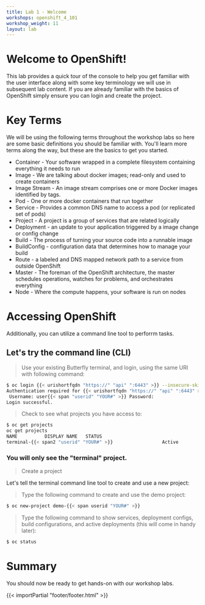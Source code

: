 ```yaml
---
title: Lab 1 - Welcome
workshops: openshift_4_101
workshop_weight: 11
layout: lab
---
```


# Welcome to OpenShift!
This lab provides a quick tour of the console to help you get familiar with the user interface along with some key terminology we will use in subsequent lab content.  If you are already familiar with the basics of OpenShift simply ensure you can login and create the project.

# Key Terms
We will be using the following terms throughout the workshop labs so here are some basic definitions you should be familiar with.  You'll learn more terms along the way, but these are the basics to get you started.

* Container - Your software wrapped in a complete filesystem containing everything it needs to run
* Image - We are talking about docker images; read-only and used to create containers
* Image Stream - An image stream comprises one or more Docker images identified by tags. 
* Pod - One or more docker containers that run together
* Service - Provides a common DNS name to access a pod (or replicated set of pods)
* Project - A project is a group of services that are related logically
* Deployment - an update to your application triggered by a image change or config change
* Build - The process of turning your source code into a runnable image
* BuildConfig - configuration data that determines how to manage your build
* Route - a labeled and DNS mapped network path to a service from outside OpenShift
* Master - The foreman of the OpenShift architecture, the master schedules operations, watches for problems, and orchestrates everything
* Node - Where the compute happens, your software is run on nodes

# Accessing OpenShift
Additionally, you can utilize a command line tool to perforrm tasks.

## Let's try the command line (CLI)
> <i class="fa fa-terminal"></i> Use your existing Butterfly terminal, and login, using the same URI with following command:

```bash
$ oc login {{< urishortfqdn "https://" "api" ":6443" >}} --insecure-skip-tls-verify=true
Authentication required for {{< urishortfqdn "https://" "api" ":6443" >}} (openshift)
 Username: user{{< span "userid" "YOUR#" >}} Password:
Login successful.
```

> <i class="fa fa-terminal"></i> Check to see what projects you have access to:

```bash
$ oc get projects
oc get projects
NAME          DISPLAY NAME   STATUS
terminal-{{< span2 "userid" "YOUR#" >}}                  Active
```

### You will only see the "terminal" project.

> Create a project

Let's tell the terminal command line tool to create and use a new project:

> <i class="fa fa-terminal"></i> Type the following command to create and use the demo project:

```bash
$ oc new-project demo-{{< span userid "YOUR#" >}}
```

> <i class="fa fa-terminal"></i> Type the following command to show services, deployment configs, build configurations, and active deployments (this will come in handy later):

```bash
$ oc status
```

# Summary
You should now be ready to get hands-on with our workshop labs.

{{< importPartial "footer/footer.html" >}}

